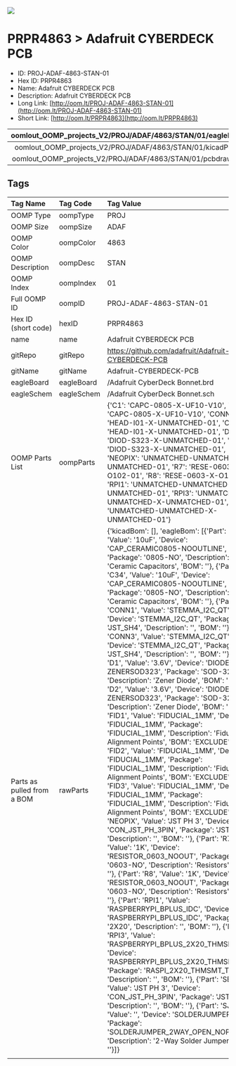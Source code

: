 


  
![][im]
# PRPR4863 > Adafruit CYBERDECK PCB

- ID: PROJ-ADAF-4863-STAN-01
- Hex ID: PRPR4863
- Name: Adafruit CYBERDECK PCB
- Description: Adafruit CYBERDECK PCB
- Long Link: [http://oom.lt/PROJ-ADAF-4863-STAN-01](http://oom.lt/PROJ-ADAF-4863-STAN-01)
- Short Link: [http://oom.lt/PRPR4863](http://oom.lt/PRPR4863)
  

|oomlout_OOMP_projects_V2/PROJ/ADAF/4863/STAN/01/eagleImage.png|oomlout_OOMP_projects_V2/PROJ/ADAF/4863/STAN/01/eagleSchemImage.png|oomlout_OOMP_projects_V2/PROJ/ADAF/4863/STAN/01/kicadPcb3dFront.png|oomlout_OOMP_projects_V2/PROJ/ADAF/4863/STAN/01/kicadPcb3dBack.png|
| :---: | :---: | :---: | :---: |
|oomlout_OOMP_projects_V2/PROJ/ADAF/4863/STAN/01/kicadPcb3d.png|oomlout_OOMP_projects_V2/PROJ/ADAF/4863/STAN/01/bomBack.png|oomlout_OOMP_projects_V2/PROJ/ADAF/4863/STAN/01/bomFront.png|oomlout_OOMP_projects_V2/PROJ/ADAF/4863/STAN/01/pcbdraw.svg|
|oomlout_OOMP_projects_V2/PROJ/ADAF/4863/STAN/01/pcbdrawBack.svg||||

## Tags
  

|Tag Name|Tag Code|Tag Value|
| :--- | :--- | :--- |
|OOMP Type|oompType|PROJ|
|OOMP Size|oompSize|ADAF|
|OOMP Color|oompColor|4863|
|OOMP Description|oompDesc|STAN|
|OOMP Index|oompIndex|01|
|Full OOMP ID|oompID|PROJ-ADAF-4863-STAN-01|
|Hex ID (short code)|hexID|PRPR4863|
|name|name|Adafruit CYBERDECK PCB|
|gitRepo|gitRepo|https://github.com/adafruit/Adafruit-CYBERDECK-PCB|
|gitName|gitName|Adafruit-CYBERDECK-PCB|
|eagleBoard|eagleBoard|/Adafruit CyberDeck Bonnet.brd|
|eagleSchem|eagleSchem|/Adafruit CyberDeck Bonnet.sch|
|OOMP Parts List|oompParts|{'C1': 'CAPC-0805-X-UF10-V10', 'C34': 'CAPC-0805-X-UF10-V10', 'CONN1': 'HEAD-I01-X-UNMATCHED-01', 'CONN3': 'HEAD-I01-X-UNMATCHED-01', 'D1': 'DIOD-S323-X-UNMATCHED-01', 'D2': 'DIOD-S323-X-UNMATCHED-01', 'NEOPIX': 'UNMATCHED-UNMATCHED-X-UNMATCHED-01', 'R7': 'RESE-0603-X-O102-01', 'R8': 'RESE-0603-X-O102-01', 'RPI1': 'UNMATCHED-UNMATCHED-X-UNMATCHED-01', 'RPI3': 'UNMATCHED-UNMATCHED-X-UNMATCHED-01', 'SENSE': 'UNMATCHED-UNMATCHED-X-UNMATCHED-01'}|
|Parts as pulled from a BOM|rawParts|{'kicadBom': [], 'eagleBom': [{'Part': 'C1', 'Value': '10uF', 'Device': 'CAP_CERAMIC0805-NOOUTLINE', 'Package': '0805-NO', 'Description': 'Ceramic Capacitors', 'BOM': ''}, {'Part': 'C34', 'Value': '10uF', 'Device': 'CAP_CERAMIC0805-NOOUTLINE', 'Package': '0805-NO', 'Description': 'Ceramic Capacitors', 'BOM': ''}, {'Part': 'CONN1', 'Value': 'STEMMA_I2C_QT', 'Device': 'STEMMA_I2C_QT', 'Package': 'JST_SH4', 'Description': '', 'BOM': ''}, {'Part': 'CONN3', 'Value': 'STEMMA_I2C_QT', 'Device': 'STEMMA_I2C_QT', 'Package': 'JST_SH4', 'Description': '', 'BOM': ''}, {'Part': 'D1', 'Value': '3.6V', 'Device': 'DIODE-ZENERSOD323', 'Package': 'SOD-323', 'Description': 'Zener Diode', 'BOM': ''}, {'Part': 'D2', 'Value': '3.6V', 'Device': 'DIODE-ZENERSOD323', 'Package': 'SOD-323', 'Description': 'Zener Diode', 'BOM': ''}, {'Part': 'FID1', 'Value': 'FIDUCIAL_1MM', 'Device': 'FIDUCIAL_1MM', 'Package': 'FIDUCIAL_1MM', 'Description': 'Fiducial Alignment Points', 'BOM': 'EXCLUDE'}, {'Part': 'FID2', 'Value': 'FIDUCIAL_1MM', 'Device': 'FIDUCIAL_1MM', 'Package': 'FIDUCIAL_1MM', 'Description': 'Fiducial Alignment Points', 'BOM': 'EXCLUDE'}, {'Part': 'FID3', 'Value': 'FIDUCIAL_1MM', 'Device': 'FIDUCIAL_1MM', 'Package': 'FIDUCIAL_1MM', 'Description': 'Fiducial Alignment Points', 'BOM': 'EXCLUDE'}, {'Part': 'NEOPIX', 'Value': 'JST PH 3', 'Device': 'CON_JST_PH_3PIN', 'Package': 'JSTPH3', 'Description': '', 'BOM': ''}, {'Part': 'R7', 'Value': '1K', 'Device': 'RESISTOR_0603_NOOUT', 'Package': '0603-NO', 'Description': 'Resistors', 'BOM': ''}, {'Part': 'R8', 'Value': '1K', 'Device': 'RESISTOR_0603_NOOUT', 'Package': '0603-NO', 'Description': 'Resistors', 'BOM': ''}, {'Part': 'RPI1', 'Value': 'RASPBERRYPI_BPLUS_IDC', 'Device': 'RASPBERRYPI_BPLUS_IDC', 'Package': '2X20', 'Description': '', 'BOM': ''}, {'Part': 'RPI3', 'Value': 'RASPBERRYPI_BPLUS_2X20_THMSMT_TOP', 'Device': 'RASPBERRYPI_BPLUS_2X20_THMSMT_TOP', 'Package': 'RASPI_2X20_THMSMT_TOP', 'Description': '', 'BOM': ''}, {'Part': 'SENSE', 'Value': 'JST PH 3', 'Device': 'CON_JST_PH_3PIN', 'Package': 'JSTPH3', 'Description': '', 'BOM': ''}, {'Part': 'SJ1', 'Value': '', 'Device': 'SOLDERJUMPER_2WAY', 'Package': 'SOLDERJUMPER_2WAY_OPEN_NOPASTE', 'Description': '2-Way Solder Jumper', 'BOM': ''}]}|
||||



[im]: PROJ/ADAF/4863/STAN/01/kicadPcb3d_450.png
